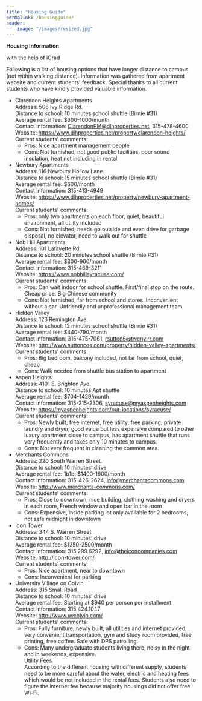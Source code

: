 ```yaml
---
title: "Housing Guide"
permalink: /housingguide/
header:
    image: "/images/resized.jpg" 
---  
```

**Housing Information**      
      
with the help of iGrad      
          
Following is a list of housing options that have longer distance to campus (not within walking distance). Information was gathered from apartment website and current students' feedback. Special thanks to all current students who have kindly provided valuable information.      
- Clarendon Heights Apartments      
Address: 508 Ivy Ridge Rd.      
Distance to school: 10 minutes school shuttle (Birnie #31)      
Average rental fee: $600-1000/month          
Contact information: ClarendonPM@dlhproperties.net, 315-478-4600        
Website: https://www.dlhproperties.net/property/clarendon-heights/       
Current students' comments:          
    - Pros: Nice apartment management people      
    - Cons: Not furnished, not good public facilities, poor sound insulation, heat not including in rental       
- Newbury Apartments         
Address: 116 Newbury Hollow Lane.         
Distance to school: 15 minutes school shuttle (Birnie #31)          
Average rental fee: $600/month        
Contact information: 315-413-4949        
Website: https://www.dlhproperties.net/property/newbury-apartment-homes/        
Current students' comments:         
    - Pros: only two apartments on each floor, quiet, beautiful environment, all utility included          
    - Cons: Not furnished, needs go outside and even drive for garbage disposal, no elevator, need to walk out for shuttle          
- Nob Hill Apartments            
Address: 101 Lafayette Rd.       
Distance to school: 20 minutes school shuttle (Birnie #31)         
Average rental fee: $300-900/month       
Contact information: 315-469-3211        
Website: https://www.nobhillsyracuse.com/           
Current students' comments:       
    - Pros: Can wait indoor for school shuttle. First/final stop on the route. Cheap price. Big Chinese community       
    - Cons: Not furnished, far from school and stores. Inconvenient without a car. Unfriendly and unprofessional management team       
- Hidden Valley      
Address: 123 Remington Ave.       
Distance to school: 12 minutes school shuttle (Birnie #31)      
Average rental fee: $440-790/month        
Contact information: 315-475-7061, rsutton6@twcny.rr.com       
Website: http://www.suttoncos.com/property/hidden-valley-apartments/      
Current students' comments:     
    - Pros: Big bedroom, balcony included, not far from school, quiet, cheap      
    - Cons: Walk needed from shuttle bus station to apartment      
- Aspen Heights        
Address: 4101 E. Brighton Ave.      
Distance to school: 10 minutes Apt shuttle      
Average rental fee: $704-1429/month      
Contact information: 315-215-2306, syracuse@myaspenheights.com     
Website: https://myaspenheights.com/our-locations/syracuse/        
Current students' comments:       
    - Pros: Newly built, free internet, free utility, free parking, private laundry and dryer, good value but less expensive compared to other luxury apartment close to campus, has apartment shuttle that runs very frequently and takes only 10 minutes to campus.         
    - Cons: Not very frequent in cleaning the common area.        
- Merchants Commons      
Address: 220 South Warren Street.      
Distance to school: 10 minutes’ drive      
Average rental fee: 1b1b: $1400-1600/month     
Contact information: 315-426-2624, info@merchantscommons.com     
Website: http://www.merchants-commons.com/      
Current students' comments:     
    - Pros: Close to downtown, nice building, clothing washing and dryers in each room, French window and open bar in the room     
    - Cons: Expensive, inside parking lot only available for 2 bedrooms, not safe midnight in downtown     
- Icon Tower      
Address: 344 S. Warren Street      
Distance to school: 10 minutes’ drive     
Average rental fee: $1350-2500/month     
Contact information: 315.299.6292, info@theiconcompanies.com     
Website: http://icon-tower.com/     
Current students' comments:     
    - Pros: Nice apartment, near to downtown     
    - Cons: Inconvenient for parking     
- University Village on Colvin     
Address: 315 Small Road     
Distance to school: 10 minutes’ drive     
Average rental fee: Starting at $940 per person per installment     
Contact information: 315.424.1047     
Website: http://www.uvcolvin.com/     
Current students' comments:     
    - Pros: Fully furniture, newly built, all utilities and internet provided, very convenient transportation, gym and study room provided, free printing, free coffee. Safe with DPS patrolling.     
    - Cons: Many undergraduate students living there, noisy in the night and in weekends, expensive.      
Utility Fees     
According to the different housing with different supply, students need to be more careful about the water, electric and heating fees which would be not included in the rental fees. Students also need to figure the internet fee because majority housings did not offer free Wi-Fi.     

